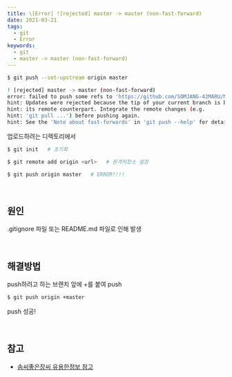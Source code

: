 ```yaml
---
title: \[Error] ![rejected] master -> master (non-fast-forward)
date: 2021-03-21
tags:
  - git
  - Error
keywords:
  - git
  - master -> master (non-fast-forward)
---
```


```bash
$ git push --set-upstream origin master

! [rejected] master -> master (non-fast-forward)
error: failed to push some refs to 'https://github.com/SOMJANG-42MARU/MaruKeyword.git'
hint: Updates were rejected because the tip of your current branch is behind
hint: its remote counterpart. Integrate the remote changes (e.g.
hint: 'git pull ...') before pushing again.
hint: See the 'Note about fast-forwards' in 'git push --help' for details.
```

업로드하려는 디렉토리에서

```bash
$ git init   # 초기화
```

```bash
$ git remote add origin <url>   # 원격저장소 설정
```

```bash
$ git push origin master   # ERROR!!!!
```

<br/>

## 원인

.gitignore 파일 또는 README.md 파일로 인해 발생

<br/>

## 해결방법

push하려고 하는 브랜치 앞에 +를 붙여 push

```bash
$ git push origin +master
```

push 성공!

<br/>

## 참고

- [솜씨좋은장씨 유용한정보 참고](https://somjang.tistory.com/entry/Git-rejected-master-master-non-fast-forward-%ED%95%B4%EA%B2%B0-%EB%B0%A9%EB%B2%95)
